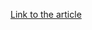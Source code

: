[Link to the article](https://www.bitdefender.com/en-us/blog/labs/active-subscription-scam-campaigns-flooding-the-internet)
